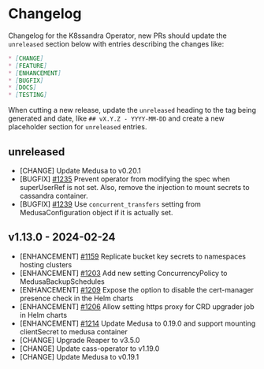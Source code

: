 # Changelog

Changelog for the K8ssandra Operator, new PRs should update the `unreleased` section below with entries describing the changes like:

```markdown
* [CHANGE]
* [FEATURE]
* [ENHANCEMENT]
* [BUGFIX]
* [DOCS]
* [TESTING]
```

When cutting a new release, update the `unreleased` heading to the tag being generated and date, like `## vX.Y.Z - YYYY-MM-DD` and create a new placeholder section for  `unreleased` entries.

## unreleased

* [CHANGE] Update Medusa to v0.20.1
* [BUGFIX] [#1235](https://github.com/k8ssandra/k8ssandra-operator/issues/1235) Prevent operator from modifying the spec when superUserRef is not set. Also, remove the injection to mount secrets to cassandra container.
* [BUGFIX] [#1239](https://github.com/k8ssandra/k8ssandra-operator/issues/1239) Use `concurrent_transfers` setting from MedusaConfiguration object if it is actually set.

## v1.13.0 - 2024-02-24

* [ENHANCEMENT] [#1159](https://github.com/k8ssandra/k8ssandra-operator/issues/1159) Replicate bucket key secrets to namespaces hosting clusters
* [ENHANCEMENT] [#1203](https://github.com/k8ssandra/k8ssandra-operator/issues/1203) Add new setting ConcurrencyPolicy to MedusaBackupSchedules
* [ENHANCEMENT] [#1209](https://github.com/k8ssandra/k8ssandra-operator/issues/1209) Expose the option to disable the cert-manager presence check in the Helm charts
* [ENHANCEMENT] [#1206](https://github.com/k8ssandra/k8ssandra-operator/issues/1206) Allow setting https proxy for CRD upgrader job in Helm charts
* [ENHANCEMENT] [#1214](https://github.com/k8ssandra/k8ssandra-operator/issues/1214) Update Medusa to 0.19.0 and support mounting clientSecret to medusa container
* [CHANGE] Upgrade Reaper to v3.5.0
* [CHANGE] Update cass-operator to v1.19.0
* [CHANGE] Update Medusa to v0.19.1
